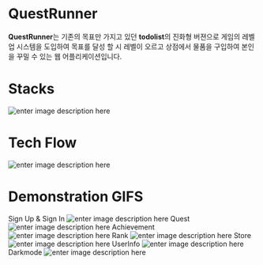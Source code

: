 # QuestRunner

**QuestRunner**는 기존의 목표만 가지고 있던 **todolist**의 진화형 버젼으로 게임의 레벨업 시스템을 도입하여 목표를 달성 할 시 레벨이 오르고 상점에서 물품을 구입하여 본인을 꾸밀 수 있는 웹 어플리케이션입니다.


# Stacks
![enter image description here](https://s3.us-west-2.amazonaws.com/secure.notion-static.com/a0a4d8ae-3bd9-4f01-b32a-98f506562273/stack.png?X-Amz-Algorithm=AWS4-HMAC-SHA256&X-Amz-Credential=AKIAT73L2G45O3KS52Y5/20200525/us-west-2/s3/aws4_request&X-Amz-Date=20200525T223445Z&X-Amz-Expires=86400&X-Amz-Signature=e56193b5974fcda10ede31d4be86983e28db4eb10e4a6f8bf5018e366c33a6c3&X-Amz-SignedHeaders=host&response-content-disposition=filename%20=%22stack.png%22)
# Tech Flow
![enter image description here](https://s3.us-west-2.amazonaws.com/secure.notion-static.com/9aadd83e-f85f-46fd-9188-42d63b442201/Frame_1.png?X-Amz-Algorithm=AWS4-HMAC-SHA256&X-Amz-Credential=AKIAT73L2G45O3KS52Y5/20200525/us-west-2/s3/aws4_request&X-Amz-Date=20200525T223622Z&X-Amz-Expires=86400&X-Amz-Signature=10e863c4150a252ac3fd219540d744fcda5e7694117572c278bdcac5602e83cf&X-Amz-SignedHeaders=host&response-content-disposition=filename%20=%22Frame_1.png%22)

# Demonstration GIFS 

Sign Up & Sign In
![enter image description here](https://s3.us-west-2.amazonaws.com/secure.notion-static.com/8b34c2c9-fc39-4245-b27a-4712dbb24b3b/signupsignin.gif?X-Amz-Algorithm=AWS4-HMAC-SHA256&X-Amz-Credential=AKIAT73L2G45O3KS52Y5/20200525/us-west-2/s3/aws4_request&X-Amz-Date=20200525T223812Z&X-Amz-Expires=86400&X-Amz-Signature=61ddcc7328f39556ecbc674112bc5d1bd327d5336a17e72641c38810d204f362&X-Amz-SignedHeaders=host&response-content-disposition=filename%20=%22signupsignin.gif%22)
Quest
![enter image description here](https://s3.us-west-2.amazonaws.com/secure.notion-static.com/a67570c1-9c26-4e3f-b3f4-57b4bb2d369b/quest.gif?X-Amz-Algorithm=AWS4-HMAC-SHA256&X-Amz-Credential=AKIAT73L2G45O3KS52Y5/20200525/us-west-2/s3/aws4_request&X-Amz-Date=20200525T223916Z&X-Amz-Expires=86400&X-Amz-Signature=83b82217d79839f1e8133d2c6ca42921bd8d449fee936ad12e8e41b3137ebc76&X-Amz-SignedHeaders=host&response-content-disposition=filename%20=%22quest.gif%22)
Achievement
![enter image description here](https://s3.us-west-2.amazonaws.com/secure.notion-static.com/b3bde14b-c294-4f8d-920c-81993777b38f/achievement.gif?X-Amz-Algorithm=AWS4-HMAC-SHA256&X-Amz-Credential=AKIAT73L2G45O3KS52Y5/20200525/us-west-2/s3/aws4_request&X-Amz-Date=20200525T223933Z&X-Amz-Expires=86400&X-Amz-Signature=aa8f1ed080708505c3d5acf79cb4b823c7c8e52e866955288a9fd3d8b90618f9&X-Amz-SignedHeaders=host&response-content-disposition=filename%20=%22achievement.gif%22)
Rank
![enter image description here](https://s3.us-west-2.amazonaws.com/secure.notion-static.com/784a3369-d3ce-47a1-8dde-64bfaa048347/rank.gif?X-Amz-Algorithm=AWS4-HMAC-SHA256&X-Amz-Credential=AKIAT73L2G45O3KS52Y5/20200525/us-west-2/s3/aws4_request&X-Amz-Date=20200525T223959Z&X-Amz-Expires=86400&X-Amz-Signature=40f7327d7675068034884bc15317a5515e37038eb89aa4aea681b1649e77ead5&X-Amz-SignedHeaders=host&response-content-disposition=filename%20=%22rank.gif%22)
Store
![enter image description here](https://s3.us-west-2.amazonaws.com/secure.notion-static.com/21db7f1b-7007-4a4d-b141-e913d9dcb7d3/store.gif?X-Amz-Algorithm=AWS4-HMAC-SHA256&X-Amz-Credential=AKIAT73L2G45O3KS52Y5/20200525/us-west-2/s3/aws4_request&X-Amz-Date=20200525T224015Z&X-Amz-Expires=86400&X-Amz-Signature=3196d29729255d213b85b95e7714996bb64e39de2670d713924d07cc23b2d576&X-Amz-SignedHeaders=host&response-content-disposition=filename%20=%22store.gif%22)
UserInfo
![enter image description here](https://s3.us-west-2.amazonaws.com/secure.notion-static.com/0b67a752-8153-4b56-918a-9c222f2fb5b3/Userinfo.gif?X-Amz-Algorithm=AWS4-HMAC-SHA256&X-Amz-Credential=AKIAT73L2G45O3KS52Y5/20200525/us-west-2/s3/aws4_request&X-Amz-Date=20200525T224030Z&X-Amz-Expires=86400&X-Amz-Signature=a21f6bcab1724fbf8995c6886ada8500f0af42b1b7f085c66f8310bc2768164b&X-Amz-SignedHeaders=host&response-content-disposition=filename%20=%22Userinfo.gif%22)
Darkmode
![enter image description here](https://s3.us-west-2.amazonaws.com/secure.notion-static.com/5a8ab561-c789-4b2e-9354-f4599090604d/darkmode.gif?X-Amz-Algorithm=AWS4-HMAC-SHA256&X-Amz-Credential=AKIAT73L2G45O3KS52Y5/20200525/us-west-2/s3/aws4_request&X-Amz-Date=20200525T224045Z&X-Amz-Expires=86400&X-Amz-Signature=4dd1bfa083100fa7c9b98947228b732295117c3517a551af0df83ffe75059594&X-Amz-SignedHeaders=host&response-content-disposition=filename%20=%22darkmode.gif%22)
